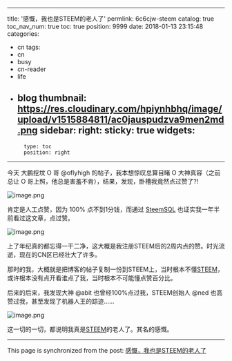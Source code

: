 
---
title: '感慨，我也是STEEM的老人了'
permlink: 6c6cjw-steem
catalog: true
toc_nav_num: true
toc: true
position: 9999
date: 2018-01-13 23:15:48
categories:
- cn
tags:
- cn
- busy
- cn-reader
- life
- blog
thumbnail: https://res.cloudinary.com/hpiynhbhq/image/upload/v1515884811/ac0jauspudzva9men2md.png
sidebar:
    right:
        sticky: true
widgets:
    -
        type: toc
        position: right
---


今天 大鹏挖坟 O 哥 @oflyhigh 的帖子，我本想惊叹总算目睹 O 大神真容（之前总让 O 哥上照，他总是害羞不肯），结果，发现，卧槽我竟然点过赞了?! 

![image.png](https://res.cloudinary.com/hpiynhbhq/image/upload/v1515884811/ac0jauspudzva9men2md.png)

肯定是人工点赞，因为 100% 点不到1分钱，而通过 [SteemSQL](https://justyy.com/archives/5772) 也证实我一年半前看过这文章，点过赞。

![image.png](https://res.cloudinary.com/hpiynhbhq/image/upload/v1515884875/gnc4ejcfxjsyqrj7kgv8.png)

上了年纪真的都忘得一干二净，这大概是我注册STEEM后的2周内点的赞。时光流逝，现在的CN区已经壮大了许多。

那时的我，大概就是把博客的帖子复制一份到STEEM上，当时根本不懂[STEEM](https://justyy.com/archives/5853)，或许根本没有点开看谁点了我，当时根本不可能懂点赞百分比。

后来的后来，我发现大神 @abit 也曾经100%点过我，STEEM创始人 @ned 也高赞过我，甚至发现了机器人王的踪迹……

![image.png](https://res.cloudinary.com/hpiynhbhq/image/upload/v1515885037/xai6n5ptnrmaklccgbip.png)

这一切的一切，都说明我真是[STEEM](https://justyy.com/archives/5777)的老人了。其名的感慨。

- - -

This page is synchronized from the post: [感慨，我也是STEEM的老人了](https://steemit.com/@justyy/6c6cjw-steem)

